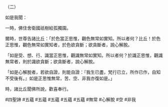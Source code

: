 （二）

如是我聞：

一時，佛住舍衛國祇樹給孤獨園。

爾時，世尊告諸比丘：「於色當正思惟，觀色無常如實知。所以者何？比丘！於色正思惟，觀色無常如實知者，於色欲貪斷；欲貪斷者，說心解脫。

「如是受、想、行、識當正思惟，觀識無常如實知。所以者何？於識正思惟，觀識無常者，則於識欲貪斷；欲貪斷者，說心解脫。

「如是心解脫者，若欲自證，則能自證：『我生已盡，梵行已立，所作已作，自知不受後有。』如是正思惟無常，苦、空、非我亦復如是。」

時，諸比丘聞佛所說，歡喜奉行。



#四聖諦
#五蘊
#五蘊
#五蘊
#五蘊
#五蘊
#無常
#心解脫
#空
#非我
